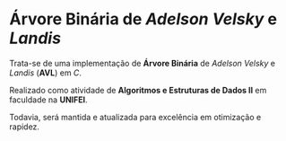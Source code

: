 # Árvore Binária de _Adelson Velsky_ e _Landis_

Trata-se de uma implementação de **Árvore Binária** de _Adelson Velsky_ e _Landis_ (**AVL**) em _C_.

Realizado como atividade de **Algoritmos e Estruturas de Dados II** em faculdade na **UNIFEI**.

Todavia, será mantida e atualizada para excelência em otimização e rapidez.
